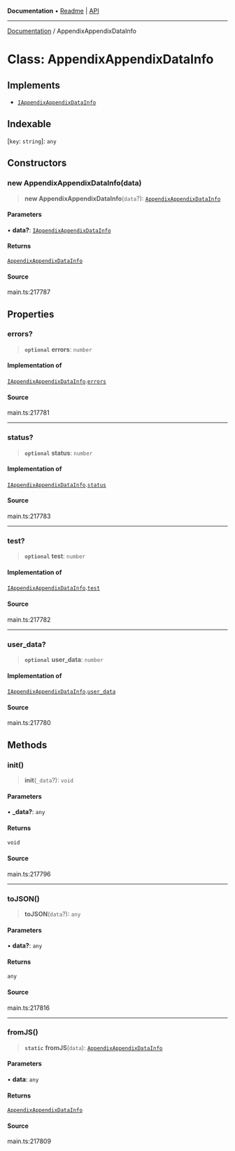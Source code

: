 **Documentation** • [Readme](../README.md) \| [API](../globals.md)

***

[Documentation](../README.md) / AppendixAppendixDataInfo

# Class: AppendixAppendixDataInfo

## Implements

- [`IAppendixAppendixDataInfo`](../interfaces/IAppendixAppendixDataInfo.md)

## Indexable

 \[`key`: `string`\]: `any`

## Constructors

### new AppendixAppendixDataInfo(data)

> **new AppendixAppendixDataInfo**(`data`?): [`AppendixAppendixDataInfo`](AppendixAppendixDataInfo.md)

#### Parameters

• **data?**: [`IAppendixAppendixDataInfo`](../interfaces/IAppendixAppendixDataInfo.md)

#### Returns

[`AppendixAppendixDataInfo`](AppendixAppendixDataInfo.md)

#### Source

main.ts:217787

## Properties

### errors?

> **`optional`** **errors**: `number`

#### Implementation of

[`IAppendixAppendixDataInfo`](../interfaces/IAppendixAppendixDataInfo.md).[`errors`](../interfaces/IAppendixAppendixDataInfo.md#errors)

#### Source

main.ts:217781

***

### status?

> **`optional`** **status**: `number`

#### Implementation of

[`IAppendixAppendixDataInfo`](../interfaces/IAppendixAppendixDataInfo.md).[`status`](../interfaces/IAppendixAppendixDataInfo.md#status)

#### Source

main.ts:217783

***

### test?

> **`optional`** **test**: `number`

#### Implementation of

[`IAppendixAppendixDataInfo`](../interfaces/IAppendixAppendixDataInfo.md).[`test`](../interfaces/IAppendixAppendixDataInfo.md#test)

#### Source

main.ts:217782

***

### user\_data?

> **`optional`** **user\_data**: `number`

#### Implementation of

[`IAppendixAppendixDataInfo`](../interfaces/IAppendixAppendixDataInfo.md).[`user_data`](../interfaces/IAppendixAppendixDataInfo.md#user_data)

#### Source

main.ts:217780

## Methods

### init()

> **init**(`_data`?): `void`

#### Parameters

• **\_data?**: `any`

#### Returns

`void`

#### Source

main.ts:217796

***

### toJSON()

> **toJSON**(`data`?): `any`

#### Parameters

• **data?**: `any`

#### Returns

`any`

#### Source

main.ts:217816

***

### fromJS()

> **`static`** **fromJS**(`data`): [`AppendixAppendixDataInfo`](AppendixAppendixDataInfo.md)

#### Parameters

• **data**: `any`

#### Returns

[`AppendixAppendixDataInfo`](AppendixAppendixDataInfo.md)

#### Source

main.ts:217809
